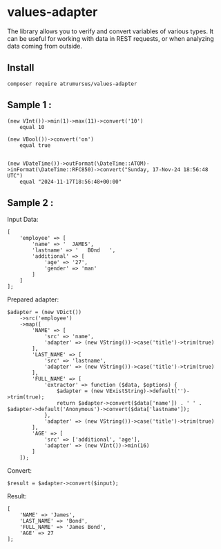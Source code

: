 # values-adapter

The library allows you to verify and convert variables of various types. It can be useful for working with data in REST requests, or when analyzing data coming from outside.

## Install
```
composer require atrumursus/values-adapter
```


## Sample 1 :
```
(new VInt())->min(1)->max(11)->convert('10')
	equal 10

(new VBool())->convert('on')
	equal true


(new VDateTime())->outFormat(\DateTime::ATOM)->inFormat(\DateTime::RFC850)->convert("Sunday, 17-Nov-24 18:56:48 UTC")
	equal "2024-11-17T18:56:48+00:00"

```

## Sample 2 :
Input Data:
```
[
	'employee' => [
		'name' => '  JAMES',
		'lastname' => '   BOnd   ',
		'additional' => [
			'age' => '27',
			'gender' => 'man'
		]
	]
];
```

Prepared adapter:
```
$adapter = (new VDict())
	->src('employee')
	->map([
		'NAME' => [
			'src' => 'name',
			'adapter' => (new VString())->case('title')->trim(true)
		],
		'LAST_NAME' => [
			'src' => 'lastname',
			'adapter' => (new VString())->case('title')->trim(true)
		],
		'FULL_NAME' => [
			'extractor' => function ($data, $options) {
				$adapter = (new VExistString)->default('')->trim(true);
				return $adapter->convert($data['name']) . ' ' . $adapter->default('Anonymous')->convert($data['lastname']);
			},
			'adapter' => (new VString())->case('title')->trim(true)
		],
		'AGE' => [
			'src' => ['additional', 'age'],
			'adapter' => (new VInt())->min(16)
		]
	]);
```
Convert:
```
$result = $adapter->convert($input);
```

Result:
```
[
	'NAME' => 'James',
	'LAST_NAME' => 'Bond',
	'FULL_NAME' => 'James Bond',
	'AGE' => 27
];
```